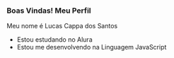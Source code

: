 ### Boas Vindas! Meu Perfil

Meu nome é Lucas Cappa dos Santos
- Estou estudando no Alura
- Estou me desenvolvendo na Linguagem JavaScript
